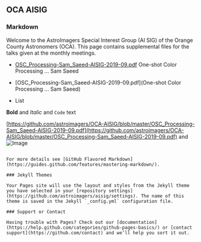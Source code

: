 ## OCA AISIG

### Markdown
Welcome to the AstroImagers Special Interest Group (AI SIG) of the Orange County Astronomers (OCA).  This page contains supplemental files for the talks given at the monthly meetings.

* [OSC_Processing-Sam_Saeed-AISIG-2019-09.pdf](OSC_Processing-Sam_Saeed-AISIG-2019-09.pdf) One-shot Color Processing ... Sam Saeed
* [OSC_Processing-Sam_Saeed-AISIG-2019-09.pdf](One-shot Color Processing ... Sam Saeed) 

* List

**Bold** and _Italic_ and `Code` text

[https://github.com/astroimagers/OCA-AISIG/blob/master/OSC_Processing-Sam_Saeed-AISIG-2019-09.pdf](https://github.com/astroimagers/OCA-AISIG/blob/master/OSC_Processing-Sam_Saeed-AISIG-2019-09.pdf) 
and ![Image](src)
```

For more details see [GitHub Flavored Markdown](https://guides.github.com/features/mastering-markdown/).

### Jekyll Themes

Your Pages site will use the layout and styles from the Jekyll theme you have selected in your [repository settings](https://github.com/astroimagers/aisig/settings). The name of this theme is saved in the Jekyll `_config.yml` configuration file.

### Support or Contact

Having trouble with Pages? Check out our [documentation](https://help.github.com/categories/github-pages-basics/) or [contact support](https://github.com/contact) and we’ll help you sort it out.
